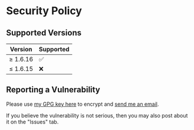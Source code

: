 # Security Policy

## Supported Versions

| Version   | Supported          |
| --------- | ------------------ |
| ≥ 1.6.16  | :white_check_mark: |
| ≤ 1.6.15  | :x:                |

## Reporting a Vulnerability

Please use [my GPG key here](https://ericswpark.com/gpg.txt) to encrypt and [send me an email](mailto:me@ericswpark.com).

If you believe the vulnerability is not serious, then you may also post about it on the "Issues" tab.
